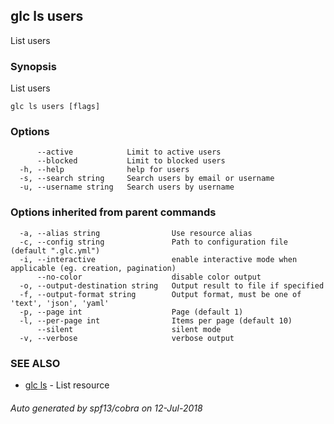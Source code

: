 ## glc ls users

List users

### Synopsis

List users

```
glc ls users [flags]
```

### Options

```
      --active            Limit to active users
      --blocked           Limit to blocked users
  -h, --help              help for users
  -s, --search string     Search users by email or username
  -u, --username string   Search users by username
```

### Options inherited from parent commands

```
  -a, --alias string                Use resource alias
  -c, --config string               Path to configuration file (default ".glc.yml")
  -i, --interactive                 enable interactive mode when applicable (eg. creation, pagination)
      --no-color                    disable color output
  -o, --output-destination string   Output result to file if specified
  -f, --output-format string        Output format, must be one of 'text', 'json', 'yaml'
  -p, --page int                    Page (default 1)
  -l, --per-page int                Items per page (default 10)
      --silent                      silent mode
  -v, --verbose                     verbose output
```

### SEE ALSO

* [glc ls](glc_ls.md)	 - List resource

###### Auto generated by spf13/cobra on 12-Jul-2018
